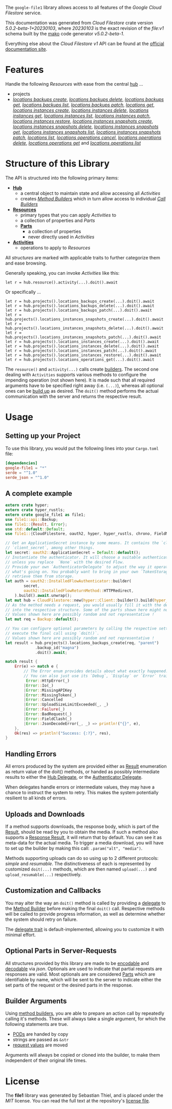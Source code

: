<!---
DO NOT EDIT !
This file was generated automatically from 'src/generator/templates/api/README.md.mako'
DO NOT EDIT !
-->
The `google-file1` library allows access to all features of the *Google Cloud Filestore* service.

This documentation was generated from *Cloud Filestore* crate version *5.0.2-beta-1+20230103*, where *20230103* is the exact revision of the *file:v1* schema built by the [mako](http://www.makotemplates.org/) code generator *v5.0.2-beta-1*.

Everything else about the *Cloud Filestore* *v1* API can be found at the
[official documentation site](https://cloud.google.com/filestore/).
# Features

Handle the following *Resources* with ease from the central [hub](https://docs.rs/google-file1/5.0.2-beta-1+20230103/google_file1/CloudFilestore) ... 

* projects
 * [*locations backups create*](https://docs.rs/google-file1/5.0.2-beta-1+20230103/google_file1/api::ProjectLocationBackupCreateCall), [*locations backups delete*](https://docs.rs/google-file1/5.0.2-beta-1+20230103/google_file1/api::ProjectLocationBackupDeleteCall), [*locations backups get*](https://docs.rs/google-file1/5.0.2-beta-1+20230103/google_file1/api::ProjectLocationBackupGetCall), [*locations backups list*](https://docs.rs/google-file1/5.0.2-beta-1+20230103/google_file1/api::ProjectLocationBackupListCall), [*locations backups patch*](https://docs.rs/google-file1/5.0.2-beta-1+20230103/google_file1/api::ProjectLocationBackupPatchCall), [*locations get*](https://docs.rs/google-file1/5.0.2-beta-1+20230103/google_file1/api::ProjectLocationGetCall), [*locations instances create*](https://docs.rs/google-file1/5.0.2-beta-1+20230103/google_file1/api::ProjectLocationInstanceCreateCall), [*locations instances delete*](https://docs.rs/google-file1/5.0.2-beta-1+20230103/google_file1/api::ProjectLocationInstanceDeleteCall), [*locations instances get*](https://docs.rs/google-file1/5.0.2-beta-1+20230103/google_file1/api::ProjectLocationInstanceGetCall), [*locations instances list*](https://docs.rs/google-file1/5.0.2-beta-1+20230103/google_file1/api::ProjectLocationInstanceListCall), [*locations instances patch*](https://docs.rs/google-file1/5.0.2-beta-1+20230103/google_file1/api::ProjectLocationInstancePatchCall), [*locations instances restore*](https://docs.rs/google-file1/5.0.2-beta-1+20230103/google_file1/api::ProjectLocationInstanceRestoreCall), [*locations instances snapshots create*](https://docs.rs/google-file1/5.0.2-beta-1+20230103/google_file1/api::ProjectLocationInstanceSnapshotCreateCall), [*locations instances snapshots delete*](https://docs.rs/google-file1/5.0.2-beta-1+20230103/google_file1/api::ProjectLocationInstanceSnapshotDeleteCall), [*locations instances snapshots get*](https://docs.rs/google-file1/5.0.2-beta-1+20230103/google_file1/api::ProjectLocationInstanceSnapshotGetCall), [*locations instances snapshots list*](https://docs.rs/google-file1/5.0.2-beta-1+20230103/google_file1/api::ProjectLocationInstanceSnapshotListCall), [*locations instances snapshots patch*](https://docs.rs/google-file1/5.0.2-beta-1+20230103/google_file1/api::ProjectLocationInstanceSnapshotPatchCall), [*locations list*](https://docs.rs/google-file1/5.0.2-beta-1+20230103/google_file1/api::ProjectLocationListCall), [*locations operations cancel*](https://docs.rs/google-file1/5.0.2-beta-1+20230103/google_file1/api::ProjectLocationOperationCancelCall), [*locations operations delete*](https://docs.rs/google-file1/5.0.2-beta-1+20230103/google_file1/api::ProjectLocationOperationDeleteCall), [*locations operations get*](https://docs.rs/google-file1/5.0.2-beta-1+20230103/google_file1/api::ProjectLocationOperationGetCall) and [*locations operations list*](https://docs.rs/google-file1/5.0.2-beta-1+20230103/google_file1/api::ProjectLocationOperationListCall)




# Structure of this Library

The API is structured into the following primary items:

* **[Hub](https://docs.rs/google-file1/5.0.2-beta-1+20230103/google_file1/CloudFilestore)**
    * a central object to maintain state and allow accessing all *Activities*
    * creates [*Method Builders*](https://docs.rs/google-file1/5.0.2-beta-1+20230103/google_file1/client::MethodsBuilder) which in turn
      allow access to individual [*Call Builders*](https://docs.rs/google-file1/5.0.2-beta-1+20230103/google_file1/client::CallBuilder)
* **[Resources](https://docs.rs/google-file1/5.0.2-beta-1+20230103/google_file1/client::Resource)**
    * primary types that you can apply *Activities* to
    * a collection of properties and *Parts*
    * **[Parts](https://docs.rs/google-file1/5.0.2-beta-1+20230103/google_file1/client::Part)**
        * a collection of properties
        * never directly used in *Activities*
* **[Activities](https://docs.rs/google-file1/5.0.2-beta-1+20230103/google_file1/client::CallBuilder)**
    * operations to apply to *Resources*

All *structures* are marked with applicable traits to further categorize them and ease browsing.

Generally speaking, you can invoke *Activities* like this:

```Rust,ignore
let r = hub.resource().activity(...).doit().await
```

Or specifically ...

```ignore
let r = hub.projects().locations_backups_create(...).doit().await
let r = hub.projects().locations_backups_delete(...).doit().await
let r = hub.projects().locations_backups_patch(...).doit().await
let r = hub.projects().locations_instances_snapshots_create(...).doit().await
let r = hub.projects().locations_instances_snapshots_delete(...).doit().await
let r = hub.projects().locations_instances_snapshots_patch(...).doit().await
let r = hub.projects().locations_instances_create(...).doit().await
let r = hub.projects().locations_instances_delete(...).doit().await
let r = hub.projects().locations_instances_patch(...).doit().await
let r = hub.projects().locations_instances_restore(...).doit().await
let r = hub.projects().locations_operations_get(...).doit().await
```

The `resource()` and `activity(...)` calls create [builders][builder-pattern]. The second one dealing with `Activities` 
supports various methods to configure the impending operation (not shown here). It is made such that all required arguments have to be 
specified right away (i.e. `(...)`), whereas all optional ones can be [build up][builder-pattern] as desired.
The `doit()` method performs the actual communication with the server and returns the respective result.

# Usage

## Setting up your Project

To use this library, you would put the following lines into your `Cargo.toml` file:

```toml
[dependencies]
google-file1 = "*"
serde = "^1.0"
serde_json = "^1.0"
```

## A complete example

```Rust
extern crate hyper;
extern crate hyper_rustls;
extern crate google_file1 as file1;
use file1::api::Backup;
use file1::{Result, Error};
use std::default::Default;
use file1::{CloudFilestore, oauth2, hyper, hyper_rustls, chrono, FieldMask};

// Get an ApplicationSecret instance by some means. It contains the `client_id` and 
// `client_secret`, among other things.
let secret: oauth2::ApplicationSecret = Default::default();
// Instantiate the authenticator. It will choose a suitable authentication flow for you, 
// unless you replace  `None` with the desired Flow.
// Provide your own `AuthenticatorDelegate` to adjust the way it operates and get feedback about 
// what's going on. You probably want to bring in your own `TokenStorage` to persist tokens and
// retrieve them from storage.
let auth = oauth2::InstalledFlowAuthenticator::builder(
        secret,
        oauth2::InstalledFlowReturnMethod::HTTPRedirect,
    ).build().await.unwrap();
let mut hub = CloudFilestore::new(hyper::Client::builder().build(hyper_rustls::HttpsConnectorBuilder::new().with_native_roots().https_or_http().enable_http1().enable_http2().build()), auth);
// As the method needs a request, you would usually fill it with the desired information
// into the respective structure. Some of the parts shown here might not be applicable !
// Values shown here are possibly random and not representative !
let mut req = Backup::default();

// You can configure optional parameters by calling the respective setters at will, and
// execute the final call using `doit()`.
// Values shown here are possibly random and not representative !
let result = hub.projects().locations_backups_create(req, "parent")
             .backup_id("magna")
             .doit().await;

match result {
    Err(e) => match e {
        // The Error enum provides details about what exactly happened.
        // You can also just use its `Debug`, `Display` or `Error` traits
         Error::HttpError(_)
        |Error::Io(_)
        |Error::MissingAPIKey
        |Error::MissingToken(_)
        |Error::Cancelled
        |Error::UploadSizeLimitExceeded(_, _)
        |Error::Failure(_)
        |Error::BadRequest(_)
        |Error::FieldClash(_)
        |Error::JsonDecodeError(_, _) => println!("{}", e),
    },
    Ok(res) => println!("Success: {:?}", res),
}

```
## Handling Errors

All errors produced by the system are provided either as [Result](https://docs.rs/google-file1/5.0.2-beta-1+20230103/google_file1/client::Result) enumeration as return value of
the doit() methods, or handed as possibly intermediate results to either the 
[Hub Delegate](https://docs.rs/google-file1/5.0.2-beta-1+20230103/google_file1/client::Delegate), or the [Authenticator Delegate](https://docs.rs/yup-oauth2/*/yup_oauth2/trait.AuthenticatorDelegate.html).

When delegates handle errors or intermediate values, they may have a chance to instruct the system to retry. This 
makes the system potentially resilient to all kinds of errors.

## Uploads and Downloads
If a method supports downloads, the response body, which is part of the [Result](https://docs.rs/google-file1/5.0.2-beta-1+20230103/google_file1/client::Result), should be
read by you to obtain the media.
If such a method also supports a [Response Result](https://docs.rs/google-file1/5.0.2-beta-1+20230103/google_file1/client::ResponseResult), it will return that by default.
You can see it as meta-data for the actual media. To trigger a media download, you will have to set up the builder by making
this call: `.param("alt", "media")`.

Methods supporting uploads can do so using up to 2 different protocols: 
*simple* and *resumable*. The distinctiveness of each is represented by customized 
`doit(...)` methods, which are then named `upload(...)` and `upload_resumable(...)` respectively.

## Customization and Callbacks

You may alter the way an `doit()` method is called by providing a [delegate](https://docs.rs/google-file1/5.0.2-beta-1+20230103/google_file1/client::Delegate) to the 
[Method Builder](https://docs.rs/google-file1/5.0.2-beta-1+20230103/google_file1/client::CallBuilder) before making the final `doit()` call. 
Respective methods will be called to provide progress information, as well as determine whether the system should 
retry on failure.

The [delegate trait](https://docs.rs/google-file1/5.0.2-beta-1+20230103/google_file1/client::Delegate) is default-implemented, allowing you to customize it with minimal effort.

## Optional Parts in Server-Requests

All structures provided by this library are made to be [encodable](https://docs.rs/google-file1/5.0.2-beta-1+20230103/google_file1/client::RequestValue) and 
[decodable](https://docs.rs/google-file1/5.0.2-beta-1+20230103/google_file1/client::ResponseResult) via *json*. Optionals are used to indicate that partial requests are responses 
are valid.
Most optionals are are considered [Parts](https://docs.rs/google-file1/5.0.2-beta-1+20230103/google_file1/client::Part) which are identifiable by name, which will be sent to 
the server to indicate either the set parts of the request or the desired parts in the response.

## Builder Arguments

Using [method builders](https://docs.rs/google-file1/5.0.2-beta-1+20230103/google_file1/client::CallBuilder), you are able to prepare an action call by repeatedly calling it's methods.
These will always take a single argument, for which the following statements are true.

* [PODs][wiki-pod] are handed by copy
* strings are passed as `&str`
* [request values](https://docs.rs/google-file1/5.0.2-beta-1+20230103/google_file1/client::RequestValue) are moved

Arguments will always be copied or cloned into the builder, to make them independent of their original life times.

[wiki-pod]: http://en.wikipedia.org/wiki/Plain_old_data_structure
[builder-pattern]: http://en.wikipedia.org/wiki/Builder_pattern
[google-go-api]: https://github.com/google/google-api-go-client

# License
The **file1** library was generated by Sebastian Thiel, and is placed 
under the *MIT* license.
You can read the full text at the repository's [license file][repo-license].

[repo-license]: https://github.com/Byron/google-apis-rsblob/main/LICENSE.md

